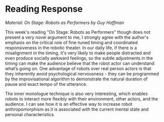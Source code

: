 **Reading Response**
===================
*Material: On Stage: Robots as Performers by Guy Hoffman*


This week's reading "On Stage: Robots as Performers" though does not present a very novel argument to me, I strongly agree with the author's emphasis on the critical role of fine-tuned timing and coordinated responsiveness in the robotic theater. In our daily life, if there is a misalignment in the timing, it's very likely to make people distracted and even produce socially awkward feelings, so the subtle adjustments in the timing can make the audience believe that the robot actor can understand what’s going on. One advantage of robots over real person actors is that they inherently avoid psychological nervousness - they can be programmed by the improvisational algorithm to demonstrate the natural duration of pause and exact tempo of the utterance.

The inner monologue technique is also very interesting, which enables robots to interact more flexibly with their environment, other actors, and the audience. I can see how it is an effective way to increase robot anthropomorphism as it is associated with the current mental state and personal characteristics. 
